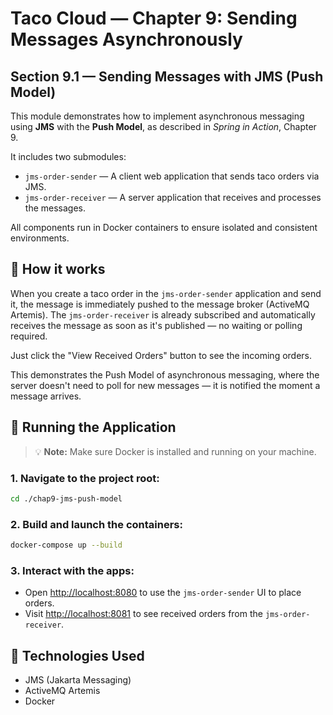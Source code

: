 # Taco Cloud — Chapter 9: Sending Messages Asynchronously
## Section 9.1 — Sending Messages with JMS (Push Model)

This module demonstrates how to implement asynchronous messaging using **JMS** with the **Push Model**,
as described in *Spring in Action*, Chapter 9.

It includes two submodules:

- `jms-order-sender` — A client web application that sends taco orders via JMS.
- `jms-order-receiver` — A server application that receives and processes the messages.

All components run in Docker containers to ensure isolated and consistent environments.

## 🧪 How it works

When you create a taco order in the `jms-order-sender` application and send it, the message is immediately pushed
to the message broker (ActiveMQ Artemis). The `jms-order-receiver` is already subscribed and automatically receives
the message as soon as it's published — no waiting or polling required.

Just click the "View Received Orders" button to see the incoming orders.

This demonstrates the Push Model of asynchronous messaging, 
where the server doesn't need to poll for new messages — it is notified the moment a message arrives.
## 🐳 Running the Application

> 💡 **Note:** Make sure Docker is installed and running on your machine.

### 1. Navigate to the project root:
```bash
cd ./chap9-jms-push-model
```

### 2. Build and launch the containers:
```bash
docker-compose up --build
```

### 3. Interact with the apps:
- Open [http://localhost:8080](http://localhost:8080) to use the `jms-order-sender` UI to place orders.
- Visit [http://localhost:8081](http://localhost:8081) to see received orders from the `jms-order-receiver`.

## 🧰 Technologies Used
- JMS (Jakarta Messaging)
- ActiveMQ Artemis
- Docker
